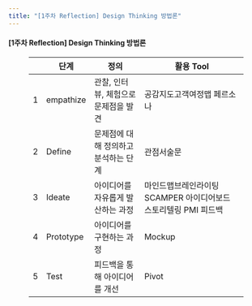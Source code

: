 ```yaml
---
title: "[1주차 Reflection] Design Thinking 방법론"
---
```


<h4>[1주차 Reflection] Design Thinking 방법론</h4>
<figure><table>
<thead>
<tr><th>&nbsp;</th><th>단계</th><th>정의</th><th>활용 Tool</th></tr></thead>
<tbody><tr><td>1</td><td>empathize</td><td>관찰, 인터뷰, 체험으로 문제점을 발견</td><td>공감지도고객여정맵
페르소나</td></tr><tr><td>2</td><td>Define</td><td>문제점에 대해 정의하고 분석하는 단계</td><td>관점서술문</td></tr><tr><td>3</td><td>Ideate</td><td>아이디어를 자유롭게 발산하는 과정</td><td>마인드맵브레인라이팅
SCAMPER
아이디어보드
스토리텔링
PMI 피드백</td></tr><tr><td>4</td><td>Prototype</td><td>아이디어를 구현하는 과정</td><td>Mockup</td></tr><tr><td>5</td><td>Test</td><td>피드백을 통해 아이디어를 개선</td><td>Pivot</td></tr></tbody>
</table></figure>
<p>&nbsp;</p>
